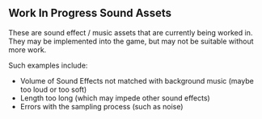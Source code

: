 ## Work In Progress Sound Assets

These are sound effect / music assets that are currently being worked in.
They may be implemented into the game, but may not be suitable without more work.

Such examples include:
- Volume of Sound Effects not matched with background music (maybe too loud or too soft)
- Length too long (which may impede other sound effects)
- Errors with the sampling process (such as noise)
